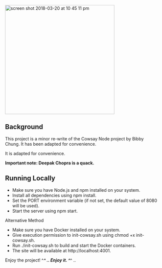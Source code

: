 <img width="357" alt="screen shot 2018-03-20 at 10 45 11 pm" src="https://user-images.githubusercontent.com/8520661/37696081-290403f0-2c91-11e8-9611-2ee8cbbfe877.png">

## Background
This project is a minor re-write of the Cowsay Node project by Bibby Chung. It has been adapted for convenience.

It is adapted for convenience.

**Important note: Deepak Chopra is a quack.**

## Running Locally

   - Make sure you have Node.js and npm installed on your system.
   - Install all dependencies using npm install.
   - Set the PORT environment variable (if not set, the default value of 8080 will be used).
   - Start the server using npm start.

Alternative Method

   - Make sure you have Docker installed on your system.
   - Give execution permission to init-cowsay.sh using chmod +x init-cowsay.sh.
   - Run ./init-cowsay.sh to build and start the Docker containers.
   - The site will be available at http://localhost:4001.

Enjoy the project! ^_____^ ..
Enjoy it. ^_____^ ..
